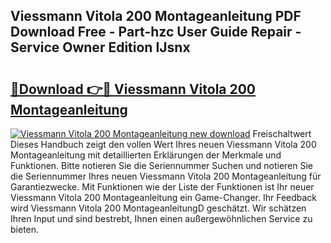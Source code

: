 ## Viessmann Vitola 200 Montageanleitung PDF Download Free - Part-hzc User Guide Repair - Service Owner Edition IJsnx

# <h2><a href="http://df7oy8m.blite.top/?on=Viessmann+Vitola+200+Montageanleitung">🔗Download 👉🔴 Viessmann Vitola 200 Montageanleitung</a></h2>

[![Viessmann Vitola 200 Montageanleitung new download](https://i.imgur.com/lujVjoI.png)](http://df7oy8m.blite.top/?on=Viessmann+Vitola+200+Montageanleitung)
Freischaltwert Dieses Handbuch zeigt den vollen Wert Ihres neuen Viessmann Vitola 200 Montageanleitung mit detaillierten Erklärungen der Merkmale und Funktionen. Bitte notieren Sie die Seriennummer Suchen und notieren Sie die Seriennummer Ihres neuen Viessmann Vitola 200 Montageanleitung für Garantiezwecke. Mit Funktionen wie der Liste der Funktionen ist Ihr neuer Viessmann Vitola 200 Montageanleitung ein Game-Changer. Ihr Feedback wird Viessmann Vitola 200 MontageanleitungD geschätzt. Wir schätzen Ihren Input und sind bestrebt, Ihnen einen außergewöhnlichen Service zu bieten.

